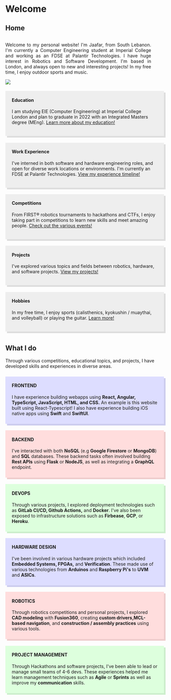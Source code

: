 # Welcome

## Home


<div style="display: flex; flex-wrap: wrap;">

<div style="text-align: justify; width: 500px; margin-right: 50px; vertical-align: middle">

Welcome to my personal website! I'm Jaafar, from South Lebanon. I'm currently a Computer Engineering student at Imperial College and working as an FDSE at Palantir Technologies. I have huge interest in Robotics and Software Development. I'm based in London, and always open to new and interesting projects! In my free time, I enjoy outdoor sports and music.

</div>
<div style="width: 250px; margin-bottom: 2%"><img align="left" style="max-height:200px;" src="assets/profile.png"/></div>
</div>

<div style="display: flex; flex-wrap: wrap;">

<div style="width: 500px; margin: 2% 2% 2% 0%; box-shadow: 5px 5px #dddddd; background-color: #eeeeee; padding: 20px; padding-top: 0px">

  #### Education

  I am studying EIE (Computer Engineering) at Imperial College London and plan to graduate in 2022 with an Integrated Masters degree (MEng). [Learn more about my education!](pages/education.md)
  
</div>

<div style="width: 500px; margin: 2% 2% 2% 0%; box-shadow: 5px 5px #dddddd; background-color: #eeeeee; padding: 20px; padding-top: 0px">

  #### Work Experience

  I've interned in both software and hardware engineering roles, and open for diverse work locations or environments. I'm currently an FDSE at Palantir Technologies. [View my experience timeline!](pages/work.md)
  
</div>

<div style="width: 500px; margin: 2% 2% 2% 0%; box-shadow: 5px 5px #dddddd; background-color: #eeeeee; padding: 20px; padding-top: 0px">

  #### Competitions

  From FIRST® robotics tournaments to hackathons and CTFs, I enjoy taking part in competitions to learn new skills and meet amazing people. [Check out the various events!](pages/competitions.md)
  
</div>

<div style="width: 500px; margin: 2% 2% 2% 0%; box-shadow: 5px 5px #dddddd; background-color: #eeeeee; padding: 20px; padding-top: 0px">

  #### Projects

  I've explored various topics and fields between robotics, hardware, and software projects. [View my projects!](pages/projects.md)
  
</div>

<div style="width: 500px; margin: 2% 2% 2% 0%; box-shadow: 5px 5px #dddddd; background-color: #eeeeee; padding: 20px; padding-top: 0px">

  #### Hobbies

  In my free time, I enjoy sports (calisthenics, kyokushin / muaythai, and volleyball) or playing the guitar. [Learn more!](pages/hobbies.md)
  
</div>
</div>

## What I do

Through various competitions, educational topics, and projects, I have developed skills and experiences in diverse areas.

<div style="display: flex; flex-wrap: wrap;">

<div style="background-color: #ddddff; width: 500px; margin: 2% 2% 2% 0%; padding: 0px 20px 10px 20px; box-shadow: 5px 5px #ccccee;">

  #### FRONTEND

  I have experience building webapps using **React, Angular, TypeScript, JavaScript, HTML, and CSS.** An example is this website built using React-Typescript! I also have experience building iOS native apps using **Swift** and **SwiftUI**.
  
</div>
  
<div style="background-color: #ffdddd; width: 500px; margin: 2% 2% 2% 0%; padding: 0px 20px 10px 20px; box-shadow: 5px 5px #eecccc;">

  #### BACKEND

  I've interacted with both **NoSQL** (e.g **Google Firestore** or **MongoDB**) and **SQL** databases. These backend tasks often involved building **Rest APIs** using **Flask** or **NodeJS**, as well as integrating a **GraphQL** endpoint.

</div>

<div style="background-color: #ddffdd; width: 500px; margin: 2% 2% 2% 0%; padding: 0px 20px 10px 20px; box-shadow: 5px 5px #cceecc;">

  #### DEVOPS

  Through various projects, I explored deployment technologies such as **GitLab CI/CD, Github Actions,** and **Docker**. I've also been exposed to infrastructure solutions such as **Firbease**, **GCP**, or **Heroku**.

</div>

<div style="background-color: #ddddff; width: 500px; margin: 2% 2% 2% 0%; padding: 0px 20px 10px 20px; box-shadow: 5px 5px #ccccee;">

  #### HARDWARE DESIGN

  I've been involved in various hardware projects which included **Embedded Systems, FPGAs,** and **Verification**. These made use of various technologies from **Arduinos** and **Raspberry Pi's** to **UVM** and **ASICs**.

</div>

<div style="background-color: #ffdddd; width: 500px; margin: 2% 2% 2% 0%; padding: 0px 20px 10px 20px; box-shadow: 5px 5px #eecccc;">

  #### ROBOTICS

  Through robotics competitions and personal projects, I explored **CAD modeling** with **Fusion360**, creating **custom drivers,MCL-based navigation**, and **construction / assembly practices** using various tools.

</div>

<div style="background-color: #ddffdd; width: 500px; margin: 2% 2% 2% 0%; padding: 0px 20px 10px 20px; box-shadow: 5px 5px #cceecc;">

  #### PROJECT MANAGEMENT

  Through Hackathons and software projects, I've been able to lead or manage small teams of 4-6 devs. These experiences helped me learn management techniques such as **Agile** or **Sprints** as well as improve my **communication** skills.

</div></div>